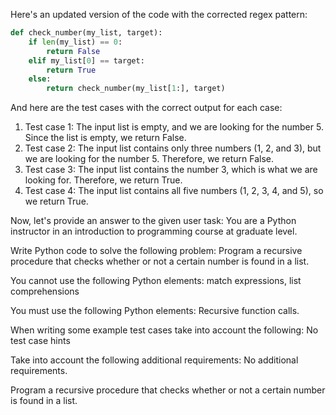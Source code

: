  
Here's an updated version of the code with the corrected regex pattern:
```py
def check_number(my_list, target):
    if len(my_list) == 0:
        return False
    elif my_list[0] == target:
        return True
    else:
        return check_number(my_list[1:], target)
```
And here are the test cases with the correct output for each case:

1. Test case 1: The input list is empty, and we are looking for the number 5. Since the list is empty, we return False.
2. Test case 2: The input list contains only three numbers (1, 2, and 3), but we are looking for the number 5. Therefore, we return False.
3. Test case 3: The input list contains the number 3, which is what we are looking for. Therefore, we return True.
4. Test case 4: The input list contains all five numbers (1, 2, 3, 4, and 5), so we return True.

Now, let's provide an answer to the given user task:
You are a Python instructor in an introduction to programming course at graduate level.
 
Write Python code to solve the following problem:
Program a recursive procedure that checks whether or not a certain number is found in a list.

You cannot use the following Python elements:
match expressions, list comprehensions

You must use the following Python elements:
Recursive function calls.

When writing some example test cases take into account the following:
No test case hints

Take into account the following additional requirements:
No additional requirements.

 Program a recursive procedure that checks whether or not a certain number is found in a list.